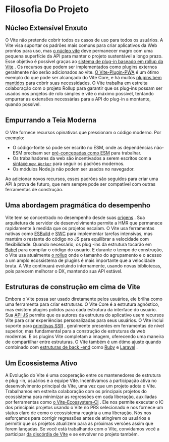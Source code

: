 # Filosofia Do Projeto

## Núcleo Extensível Enxuto

O Vite não pretende cobrir todos os casos de uso para todos os usuários. A Vite visa suportar os padrões mais comuns para criar aplicativos da Web prontos para uso, mas [o núcleo vite](https://github.com/vitejs/vite) deve permanecer magro com uma pequena superfície da API para manter o projeto sustentável a longo prazo. Esse objetivo é possível graças ao [sistema de plug-in baseado em rollup da Vite](./api-plugin.md) . Os recursos que podem ser implementados como plugins externos geralmente não serão adicionados ao vite. [O Vite-Plugin-PWA](https://vite-pwa-org.netlify.app/) é um ótimo exemplo do que pode ser alcançado do Vite Core, e há muitos [plugins bem mantidos](https://github.com/vitejs/awesome-vite#plugins) para cobrir suas necessidades. O Vite trabalha em estreita colaboração com o projeto Rollup para garantir que os plug-ins possam ser usados nos projetos de rolo simples e vite o máximo possível, tentando empurrar as extensões necessárias para a API do plug-in a montante, quando possível.

## Empurrando a Teia Moderna

O Vite fornece recursos opinativos que pressionam o código moderno. Por exemplo:

- O código-fonte só pode ser escrito no ESM, onde as dependências não-ESM precisam ser [pré-concepadas como ESM](./dep-pre-bundling) para trabalhar.
- Os trabalhadores da web são incentivados a serem escritos com a [sintaxe `new Worker`](./features#web-workers) para seguir os padrões modernos.
- Os módulos Node.js não podem ser usados no navegador.

Ao adicionar novos recursos, esses padrões são seguidos para criar uma API à prova de futuro, que nem sempre pode ser compatível com outras ferramentas de construção.

## Uma abordagem pragmática do desempenho

Vite tem se concentrado no desempenho desde suas [origens](./why.md) . Sua arquitetura de servidor de desenvolvimento permite a HMR que permanece rapidamente à medida que os projetos escalam. O Vite usa ferramentas nativas como [ESBuild](https://esbuild.github.io/) e [SWC](https://github.com/vitejs/vite-plugin-react-swc) para implementar tarefas intensivas, mas mantém o restante do código no JS para equilibrar a velocidade com flexibilidade. Quando necessário, os plug -ins da estrutura tocarão em [Babel](https://babeljs.io/) para compilar o código do usuário. E durante o tempo de construção, o Vite usa atualmente [o rollup](https://rollupjs.org/) onde o tamanho do agrupamento e o acesso a um amplo ecossistema de plugins é mais importante que a velocidade bruta. A Vite continuará evoluindo internamente, usando novas bibliotecas, pois parecem melhorar o DX, mantendo sua API estável.

## Estruturas de construção em cima de Vite

Embora o Vite possa ser usado diretamente pelos usuários, ele brilha como uma ferramenta para criar estruturas. O Vite Core é a estrutura agnóstico, mas existem plugins polidos para cada estrutura da interface do usuário. Sua [API JS](./api-javascript.md) permite que os autores da estrutura do aplicativo usem recursos Vite para criar experiências personalizadas para seus usuários. O Vite inclui suporte para [primitivas SSR](./ssr.md) , geralmente presentes em ferramentas de nível superior, mas fundamental para a construção de estruturas da web modernas. E os plugins Vite completam a imagem, oferecendo uma maneira de compartilhar entre estruturas. O Vite também é um ótimo ajuste quando combinado com [estruturas de back -end](./backend-integration.md) como [Ruby](https://vite-ruby.netlify.app/) e [Laravel](https://laravel.com/docs/10.x/vite) .

## Um Ecossistema Ativo

A Evolução do Vite é uma cooperação entre os mantenedores de estrutura e plug -in, usuários e a equipe Vite. Incentivamos a participação ativa no desenvolvimento principal da Vite, uma vez que um projeto adota o Vite. Trabalhamos em estreita colaboração com os principais projetos do ecossistema para minimizar as regressões em cada liberação, auxiliadas por ferramentas como [o Vite-Ecossystem-CI](https://github.com/vitejs/vite-ecosystem-ci) . Ele nos permite executar o IC dos principais projetos usando o Vite no PRS selecionado e nos fornece um status claro de como o ecossistema reagiria a uma liberação. Nós nos esforçamos para corrigir regressões antes de atingirem os usuários e permitir que os projetos atualizem para as próximas versões assim que forem lançadas. Se você está trabalhando com o Vite, convidamos você a participar [da discórdia de Vite](https://chat.vite.dev) e se envolver no projeto também.
